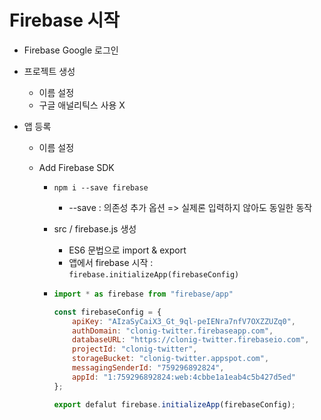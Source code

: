 # Firebase 시작

- Firebase Google 로그인

- 프로젝트 생성

  - 이름 설정
  - 구글 애널리틱스 사용 X

- 앱 등록

  - 이름 설정

  - Add Firebase SDK

    - `npm i --save firebase`

      - --save : 의존성 추가 옵션 => 실제론 입력하지 않아도 동일한 동작

    - src / firebase.js 생성

      - ES6 문법으로 import & export
      - 앱에서 firebase 시작 : `firebase.initializeApp(firebaseConfig)`

    - ```js
      import * as firebase from "firebase/app"
      
      const firebaseConfig = {
          apiKey: "AIzaSyCaiX3_Gt_9ql-peIENra7nfV7OXZZUZq0",
          authDomain: "clonig-twitter.firebaseapp.com",
          databaseURL: "https://clonig-twitter.firebaseio.com",
          projectId: "clonig-twitter",
          storageBucket: "clonig-twitter.appspot.com",
          messagingSenderId: "759296892824",
          appId: "1:759296892824:web:4cbbe1a1eab4c5b427d5ed"
      };
      
      export defalut firebase.initializeApp(firebaseConfig);
      ```

      